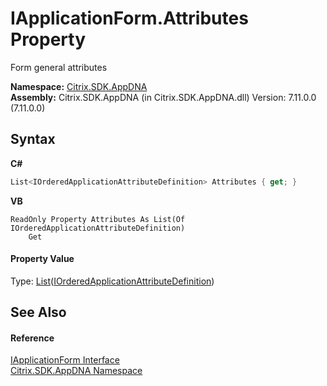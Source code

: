 # IApplicationForm.Attributes Property 
 

Form general attributes

**Namespace:**&nbsp;[Citrix.SDK.AppDNA](index.md)<br />**Assembly:**&nbsp;Citrix.SDK.AppDNA (in Citrix.SDK.AppDNA.dll) Version: 7.11.0.0 (7.11.0.0)

## Syntax

**C#**
```csharp
List<IOrderedApplicationAttributeDefinition> Attributes { get; }
```

**VB**
```vbnet
ReadOnly Property Attributes As List(Of IOrderedApplicationAttributeDefinition)
	Get
```


#### Property Value
Type: <a href="http://msdn2.microsoft.com/en-us/library/6sh2ey19" target="_blank">List</a>(<a href="e8c8ea6a-0406-6b46-6d5a-7a3766c8ff06">IOrderedApplicationAttributeDefinition</a>)

## See Also


#### Reference
<a href="2f68fb72-615e-6759-475e-0cfa76439b9d">IApplicationForm Interface</a><br /><a href="fe2d265b-410b-8b11-1eb4-a790e0b062bf">Citrix.SDK.AppDNA Namespace</a><br />